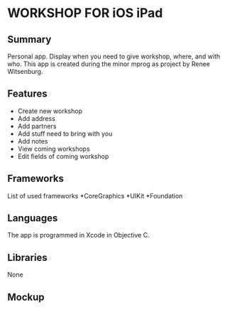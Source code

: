 WORKSHOP FOR iOS iPad
=============
Summary
-------------
Personal app. Display when you need to give workshop, where, and with who. 
This app is created during the minor mprog as project by Renee Witsenburg.

Features
-------------
* Create new workshop
* Add address
* Add partners
* Add stuff need to bring with you
* Add notes
* View coming workshops
* Edit fields of coming workshop

Frameworks
-------------
List of used frameworks
*CoreGraphics
*UIKit
*Foundation

Languages
-------------
The app is programmed in Xcode in Objective C.

Libraries
-------------
None

Mockup
-------------
